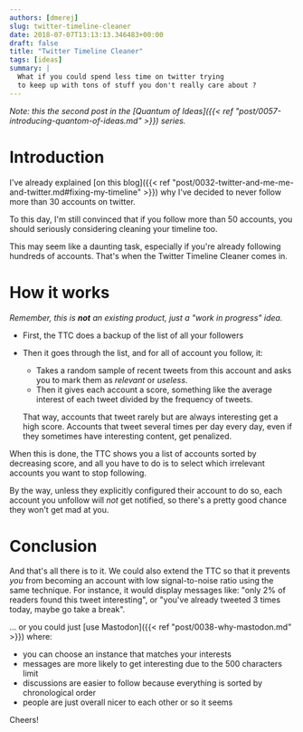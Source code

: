 ```yaml
---
authors: [dmerej]
slug: twitter-timeline-cleaner
date: 2018-07-07T13:13:13.346483+00:00
draft: false
title: "Twitter Timeline Cleaner"
tags: [ideas]
summary: |
  What if you could spend less time on twitter trying
  to keep up with tons of stuff you don't really care about ?
---
```


_Note: this the second post in the [Quantum of Ideas]({{< ref "post/0057-introducing-quantom-of-ideas.md" >}}) series._

# Introduction

I've already explained [on this blog]({{< ref "post/0032-twitter-and-me-me-and-twitter.md#fixing-my-timeline" >}}) why I've decided to never follow more than 30 accounts on twitter.

To this day, I'm still convinced that if you follow more than 50 accounts, you should seriously considering cleaning your timeline too.

This may seem like a daunting task, especially if you're already following hundreds of accounts. That's when the Twitter Timeline Cleaner comes in.

# How it works

_Remember, this is **not** an existing product, just a "work in progress" idea._

* First, the TTC does a backup of the list of all your followers

* Then it goes through the list, and for all of account you follow, it:

  * Takes a random sample of recent tweets from this account and asks you to mark them as *relevant* or *useless*.
  * Then it gives each account a score, something like the average interest of each tweet divided by the frequency of tweets.

  That way, accounts that tweet rarely but are always interesting get a high score. Accounts that tweet several times per day every day, even if they sometimes have interesting content, get penalized.

When this is done, the TTC shows you a list of accounts sorted by decreasing score, and all you have to do is to select which irrelevant accounts you want to stop following.

By the way, unless they explicitly configured their account to do so, each account you unfollow will *not* get notified, so there's a pretty good chance they won't get mad at you.


# Conclusion

And that's all there is to it. We could also extend the TTC so that it prevents *you* from becoming an account with low signal-to-noise ratio using the same technique. For instance, it would display messages like: "only 2% of readers found this tweet interesting", or "you've already tweeted 3 times today, maybe go take a break".


&hellip; or you could just [use Mastodon]({{< ref "post/0038-why-mastodon.md" >}}) where:

* you can choose an instance that matches your interests
* messages are more likely to get interesting due to the 500 characters limit
* discussions are easier to follow because everything is sorted by chronological order
* people are just overall nicer to each other or so it seems


Cheers!
